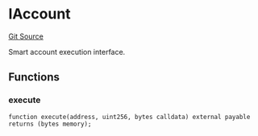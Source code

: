 # IAccount
[Git Source](https://github.com/NaniDAO/accounts/blob/62e6273586d89aaf1fbab7524d5d1d692b2b6b69/src/authority/Guard.sol)

Smart account execution interface.


## Functions
### execute


```solidity
function execute(address, uint256, bytes calldata) external payable returns (bytes memory);
```


